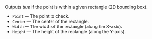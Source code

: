 Outputs *true* if the point is within a given rectangle (2D bounding box). 

   - `Point` — The point to check. 
   - `Center` — The center of the rectangle. 
   - `Width` — The width of the rectangle (along the X-axis). 
   - `Height` — The height of the rectangle (along the Y-axis). 
